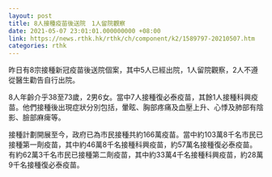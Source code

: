 ```yaml
---
layout: post
title: 8人接種疫苗後送院　1人留院觀察
date: 2021-05-07 23:01:01.000000000 +08:00
link: https://news.rthk.hk/rthk/ch/component/k2/1589797-20210507.htm
categories: rthk
---
```


昨日有8宗接種新冠疫苗後送院個案，其中5人已經出院，1人留院觀察，2人不遵從醫生勸告自行出院。

8人年齡介乎38至73歲，2男6女。當中7人接種復必泰疫苗，其餘1人接種科興疫苗。他們接種後出現症狀分別包括，暈眩、胸部疼痛及血壓上升、心悸及肺部有陰影、臉部麻痺等。

接種計劃開展至今，政府已為市民接種共約166萬疫苗。當中約103萬8千名市民已接種第一劑疫苗，其中約46萬8千名接種科興疫苗，約57萬名接種復必泰疫苗。有約62萬3千名市民已接種第二劑疫苗，其中約33萬4千名接種科興疫苗，約28萬9千名接種復必泰疫苗。
